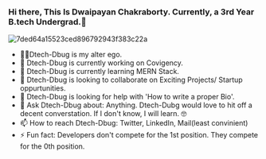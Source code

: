 ### Hi there, This Is Dwaipayan Chakraborty. Currently, a 3rd Year B.tech Undergrad.👋
![7ded64a15523ced896792943f383c22a](https://user-images.githubusercontent.com/74761990/122115230-d95ed900-ce41-11eb-8951-152176061cf5.jpg)


<!--
**Dtech-Dbug/Dtech-Dbug** is a ✨ _special_ ✨ repository because its `README.md` (this file) appears on your GitHub profile.

Here are some ideas to get you started:-->

- 🧙‍♂️Dtech-Dbug is my alter ego.
- 🔭 Dtech-Dbug is currently working on Covigency.
- 🌱 Dtech-Dbug is currently learning MERN Stack.
- 👯 Dtech-Dbug is looking to collaborate on Exciting Projects/ Startup oppurtunities.
- 🤔 Dtech-Dbug is looking for help with 'How to write a proper Bio'.
- 💬 Ask Dtech-Dbug about: Anything. Dtech-Dubg would love to hit off a decent converstation. If I don't know, I will learn. 🤓
- 📫 How to reach Dtech-Dbug: Twitter, LinkedIn, Mail(least convinient)
- ⚡ Fun fact: Developers don't compete for the 1st position. They compete for the 0th position.

